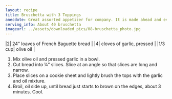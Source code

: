 ```yaml
---
layout: recipe
title: Bruschetta with 3 Toppings
anecdote: Great assorted appetizer for company. It is made ahead and everyone helps themselves.
serving_info: About 40 bruschetta
imageurl: ../assets/downloaded_pics/08-bruschetta_photo.jpg
---
```

<!-- Ingredients -->

|2| 24" loaves of French Baguette bread |
|4| cloves of garlic, pressed |
|1/3 cup| olive oil |

<!-- split -->
<!-- Steps -->
1. Mix olive oil and pressed garlic in a bowl.
2. Cut bread into 1⁄4” slices. Slice at an angle so that slices are long and narrow.
3. Place slices on a cookie sheet and lightly brush the tops with the garlic and oil mixture.
4. Broil, oil side up, until bread just starts to brown on the edges, about 3 minutes. Cool. 
